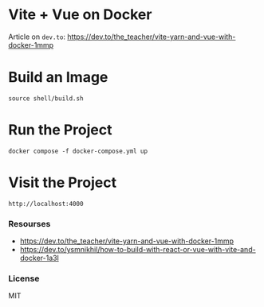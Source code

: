 # Vite + Vue on Docker

Article on `dev.to`: https://dev.to/the_teacher/vite-yarn-and-vue-with-docker-1mmp

# Build an Image

`source shell/build.sh`

# Run the Project

`docker compose -f docker-compose.yml up`

# Visit the Project

`http://localhost:4000`

### Resourses

- https://dev.to/the_teacher/vite-yarn-and-vue-with-docker-1mmp
- https://dev.to/ysmnikhil/how-to-build-with-react-or-vue-with-vite-and-docker-1a3l

### License

MIT
